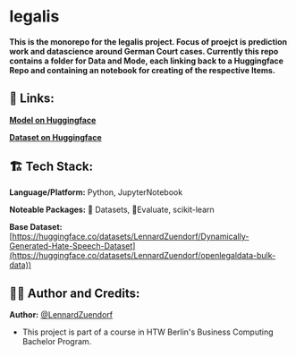 <h1>legalis</h1>
<h4>This is the monorepo for the legalis project. Focus of proejct is prediction work and datascience around German Court cases. Currently this repo contains a folder for Data and Mode, each linking back to a Huggingface Repo and containing an notebook for creating of the respective Items.</h4>

<h2>🔗 Links:</h2>

**[Model on Huggingface](https://huggingface.co/LennardZuendorf/legalis)**

**[Dataset on Huggingface](https://huggingface.co/datasets/LennardZuendorf/legalis)**

<h2>🏗️ Tech Stack:</h2>

**Language/Platform:** Python, JupyterNotebook

**Noteable Packages:** 🤗 Datasets, 🤗Evaluate, scikit-learn

**Base Dataset:** [https://huggingface.co/datasets/LennardZuendorf/Dynamically-Generated-Hate-Speech-Dataset](https://huggingface.co/datasets/LennardZuendorf/openlegaldata-bulk-data))

<h2>👨‍💻 Author and Credits:</h2>

**Author:** [@LennardZuendorf](https://github.com/LennardZuendorf)

- This project is part of a course in HTW Berlin's Business Computing Bachelor Program.

